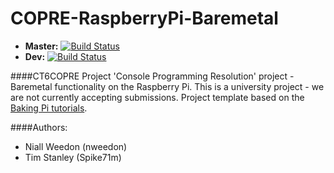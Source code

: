 COPRE-RaspberryPi-Baremetal
=============================
* __Master:__ [![Build Status](https://travis-ci.org/nweedon/COPRE-RaspberryPi-Baremetal.svg)](https://travis-ci.org/nweedon/COPRE-RaspberryPi-Baremetal)
* __Dev:__ [![Build Status](https://travis-ci.org/nweedon/COPRE-RaspberryPi-Baremetal.svg)](https://travis-ci.org/nweedon/COPRE-RaspberryPi-Baremetal)

####CT6COPRE Project
'Console Programming Resolution' project - Baremetal functionality on the Raspberry Pi. 
This is a university project - we are not currently accepting submissions.
Project template based on the [Baking Pi tutorials](www.cl.cam.ac.uk/projects/raspberrypi/tutorials/os).

####Authors:
* Niall Weedon (nweedon)
* Tim Stanley (Spike71m)
